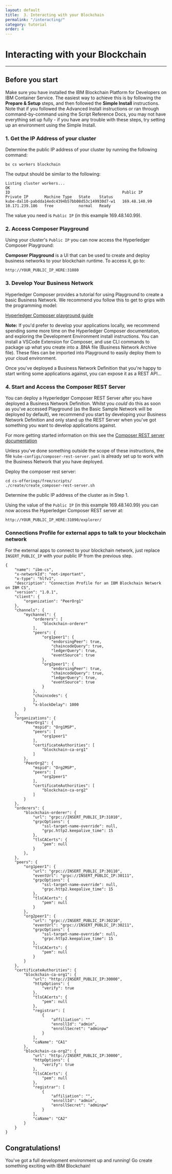 ```yaml
---
layout: default
title:  3. Interacting with your Blockchain
permalink: "/interacting/"
category: tutorial
order: 4
---
```


# Interacting with your Blockchain
* * *

## Before you start
Make sure you have installed the IBM Blockchain Platform for Developers on IBM Container Service.  The easiest way to achieve this is by following the  **Prepare & Setup** steps, and then followed the **Simple Install** instructions.  Note that if you followed the Advanced Install instructions or ran through command-by-command using the Script Reference Docs, you may not have everything set up fully - if you have any trouble with these steps, try setting up an environment using the Simple Install.

### 1. Get the IP Address of your cluster

Determine the public IP address of your cluster by running the following command:
```
bx cs workers blockchain
```

The output should be similar to the following:
```
Listing cluster workers...
OK
ID                                                 Public IP      Private IP       Machine Type   State    Status
kube-dal10-pabdda14edc4394b57bb08d53c149930d7-w1   169.48.140.99   10.171.239.186   free           normal   Ready
```

The value you need is `Public IP` (in this example 169.48.140.99).

### 2. Access Composer Playground

Using your cluster's `Public IP` you can now access the Hyperledger Composer Playground:

**Composer Playground** is a UI that can be used to create and deploy business networks to your blockchain runtime.  To access it, go to:
```
http://YOUR_PUBLIC_IP_HERE:31080
```

### 3. Develop Your Business Network

Hyperledger Composer provides a tutorial for using Playground to create a basic Business Network.  We recommend you follow this to get to grips with the programming model:

[Hyperledger Composer playground guide](https://hyperledger.github.io/composer/tutorials/playground-guide.html)

**Note:** If you'd prefer to develop your applications locally, we recommend spending some more time on the Hyperledger Composer documentation, and exploring the Development Environment install instructions.  You can install a VSCode Extension for Composer, and use CLI commands to package up what you create into a .BNA file (Business Network Archive file).  These files can be imported into Playground to easily deploy them to your cloud environment.

Once you've deployed a Business Network Definition that you're happy to start writing some applications against, you can expose it as a REST API...

### 4. Start and Access the Composer REST Server

You can deploy a Hyperledger Composer REST Server after you have deployed a Business Network Definition.  Whilst you _could_ do this as soon as you've accessed Playground (as the Basic Sample Network will be deployed by default), we recommend you start by developing your Business Network Definition and only stand up the REST Server when you've got something you want to develop applications against.

For more getting started information on this see the [Composer REST server documentation](https://hyperledger.github.io/composer/integrating/integrating-index.html)

Unless you've done something outside the scope of these instructions, the file `kube-configs/composer-rest-server.yaml` is already set up to work with the Business Network that you have deployed.

Deploy the composer rest server:
```
cd cs-offerings/free/scripts/
./create/create_composer-rest-server.sh
```

Determine the public IP address of the cluster as in Step 1.

Using the value of the `Public IP` (in this example 169.48.140.99) you can now access the Hyperledger Composer REST server at:
```
http://YOUR_PUBLIC_IP_HERE:31090/explorer/
```

### Connections Profile for external apps to talk to your blockchain network

For the external apps to connect to your blockchain network, just replace `INSERT_PUBLIC_IP` with your public IP from the previous step.  
```
{
	"name": "ibm-cs",
	"x-networkId": "not-important",
	"x-type": "hlfv1",
	"description": "Connection Profile for an IBM Blockchain Network on IBM CS",
	"version": "1.0.1",
	"client": {
		"organization": "PeerOrg1"
	},
	"channels": {
		"mychannel": {
			"orderers": [
				"blockchain-orderer"
			],
			"peers": {
				"org1peer1": {
					"endorsingPeer": true,
					"chaincodeQuery": true,
					"ledgerQuery": true,
					"eventSource": true
				},
				"org2peer1": {
					"endorsingPeer": true,
					"chaincodeQuery": true,
					"ledgerQuery": true,
					"eventSource": true
				}
			},
			"chaincodes": {
			},
			"x-blockDelay": 1000
		}
	},
	"organizations": {
		"PeerOrg1": {
			"mspid": "Org1MSP",
			"peers": [
				"org1peer1"
			],
			"certificateAuthorities": [
				"blockchain-ca-org1"
			]
		},
		"PeerOrg2": {
			"mspid": "Org2MSP",
			"peers": [
				"org2peer1"
			],
			"certificateAuthorities": [
				"blockchain-ca-org2"
			]
		}
	},
	"orderers": {
		"blockchain-orderer": {
			"url": "grpc://INSERT_PUBLIC_IP:31010",
			"grpcOptions": {
				"ssl-target-name-override": null,
				"grpc.http2.keepalive_time": 15
			},
			"tlsCACerts": {
				"pem": null
			}
		},
	},
	"peers": {
		"org1peer1": {
			"url": "grpc://INSERT_PUBLIC_IP:30110",
			"eventUrl": "grpc://INSERT_PUBLIC_IP:30111",
			"grpcOptions": {
				"ssl-target-name-override": null,
				"grpc.http2.keepalive_time": 15
			},
			"tlsCACerts": {
				"pem": null
			}
		},
		"org2peer1": {
			"url": "grpc://INSERT_PUBLIC_IP:30210",
			"eventUrl": "grpc://INSERT_PUBLIC_IP:30211",
			"grpcOptions": {
				"ssl-target-name-override": null,
				"grpc.http2.keepalive_time": 15
			},
			"tlsCACerts": {
				"pem": null
			}
		}
	},
	"certificateAuthorities": {
		"blockchain-ca-org1": {
			"url": "http://INSERT_PUBLIC_IP:30000",
			"httpOptions": {
				"verify": true
			},
			"tlsCACerts": {
				"pem": null
			},
			"registrar": [
				{
					"affiliation": ""
					"enrollId": "admin",
					"enrollSecret": "adminpw"
				}
			],
			"caName": "CA1"
		},
		"blockchain-ca-org2": {
			"url": "http://INSERT_PUBLIC_IP:30000",
			"httpOptions": {
				"verify": true
			},
			"tlsCACerts": {
				"pem": null
			},
			"registrar": [
				{
					"affiliation": "",
					"enrollId": "admin",
					"enrollSecret": "adminpw"
				}
			],
			"caName": "CA2"
		}
	}
}
```
## Congratulations!
You've got a full development environment up and running!  Go create something exciting with IBM Blockchain!
